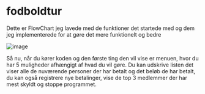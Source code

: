 # fodboldtur

Dette er FlowChart jeg lavede med de funktioner det startede med og dem jeg implementerede for at gøre det mere funktionelt og bedre


![image](https://github.com/user-attachments/assets/47c51eb3-5542-4313-a32e-80686871bbc1)

Så nu, når du kører koden og den første ting den vil vise er menuen, hvor du har 5 muligheder afhængigt af hvad du vil gøre. Du kan udskrive listen det viser alle de nuværende personer der har betalt og det beløb de har betalt, du kan også registrere nye betalinger, vise de top 3 medlemmer der har mest skyldt og stoppe programmet.
